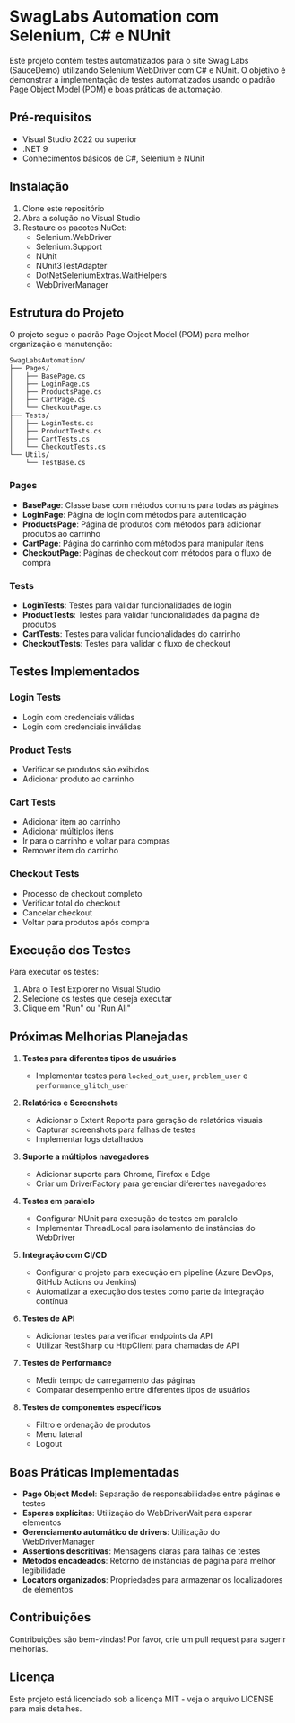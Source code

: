 # SwagLabs Automation com Selenium, C# e NUnit

Este projeto contém testes automatizados para o site Swag Labs (SauceDemo) utilizando Selenium WebDriver com C# e NUnit. O objetivo é demonstrar a implementação de testes automatizados usando o padrão Page Object Model (POM) e boas práticas de automação.

## Pré-requisitos

- Visual Studio 2022 ou superior
- .NET 9
- Conhecimentos básicos de C#, Selenium e NUnit

## Instalação

1. Clone este repositório
2. Abra a solução no Visual Studio
3. Restaure os pacotes NuGet:
   - Selenium.WebDriver
   - Selenium.Support
   - NUnit
   - NUnit3TestAdapter
   - DotNetSeleniumExtras.WaitHelpers
   - WebDriverManager

## Estrutura do Projeto

O projeto segue o padrão Page Object Model (POM) para melhor organização e manutenção:

```
SwagLabsAutomation/
├── Pages/
│   ├── BasePage.cs
│   ├── LoginPage.cs
│   ├── ProductsPage.cs
│   ├── CartPage.cs
│   └── CheckoutPage.cs
├── Tests/
│   ├── LoginTests.cs
│   ├── ProductTests.cs
│   ├── CartTests.cs
│   └── CheckoutTests.cs
└── Utils/
    └── TestBase.cs
```

### Pages

- **BasePage**: Classe base com métodos comuns para todas as páginas
- **LoginPage**: Página de login com métodos para autenticação
- **ProductsPage**: Página de produtos com métodos para adicionar produtos ao carrinho
- **CartPage**: Página do carrinho com métodos para manipular itens
- **CheckoutPage**: Páginas de checkout com métodos para o fluxo de compra

### Tests

- **LoginTests**: Testes para validar funcionalidades de login
- **ProductTests**: Testes para validar funcionalidades da página de produtos
- **CartTests**: Testes para validar funcionalidades do carrinho
- **CheckoutTests**: Testes para validar o fluxo de checkout

## Testes Implementados

### Login Tests
- Login com credenciais válidas
- Login com credenciais inválidas

### Product Tests
- Verificar se produtos são exibidos
- Adicionar produto ao carrinho

### Cart Tests
- Adicionar item ao carrinho
- Adicionar múltiplos itens
- Ir para o carrinho e voltar para compras
- Remover item do carrinho

### Checkout Tests
- Processo de checkout completo
- Verificar total do checkout
- Cancelar checkout
- Voltar para produtos após compra

## Execução dos Testes

Para executar os testes:

1. Abra o Test Explorer no Visual Studio
2. Selecione os testes que deseja executar
3. Clique em "Run" ou "Run All"

## Próximas Melhorias Planejadas

1. **Testes para diferentes tipos de usuários**
   - Implementar testes para `locked_out_user`, `problem_user` e `performance_glitch_user`

2. **Relatórios e Screenshots**
   - Adicionar o Extent Reports para geração de relatórios visuais
   - Capturar screenshots para falhas de testes
   - Implementar logs detalhados

3. **Suporte a múltiplos navegadores**
   - Adicionar suporte para Chrome, Firefox e Edge
   - Criar um DriverFactory para gerenciar diferentes navegadores

4. **Testes em paralelo**
   - Configurar NUnit para execução de testes em paralelo
   - Implementar ThreadLocal para isolamento de instâncias do WebDriver

5. **Integração com CI/CD**
   - Configurar o projeto para execução em pipeline (Azure DevOps, GitHub Actions ou Jenkins)
   - Automatizar a execução dos testes como parte da integração contínua

6. **Testes de API**
   - Adicionar testes para verificar endpoints da API
   - Utilizar RestSharp ou HttpClient para chamadas de API

7. **Testes de Performance**
   - Medir tempo de carregamento das páginas
   - Comparar desempenho entre diferentes tipos de usuários

8. **Testes de componentes específicos**
   - Filtro e ordenação de produtos
   - Menu lateral
   - Logout

## Boas Práticas Implementadas

- **Page Object Model**: Separação de responsabilidades entre páginas e testes
- **Esperas explícitas**: Utilização do WebDriverWait para esperar elementos
- **Gerenciamento automático de drivers**: Utilização do WebDriverManager
- **Assertions descritivas**: Mensagens claras para falhas de testes
- **Métodos encadeados**: Retorno de instâncias de página para melhor legibilidade
- **Locators organizados**: Propriedades para armazenar os localizadores de elementos

## Contribuições

Contribuições são bem-vindas! Por favor, crie um pull request para sugerir melhorias.

## Licença

Este projeto está licenciado sob a licença MIT - veja o arquivo LICENSE para mais detalhes.
